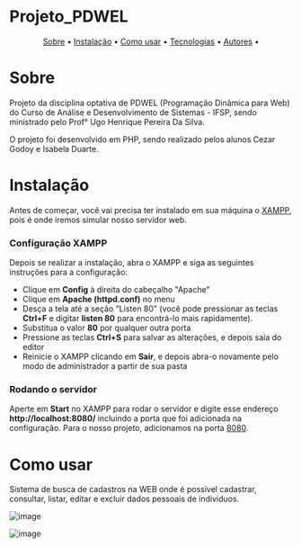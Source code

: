 # Projeto_PDWEL

<p align="center">
    <a href="#sobre">Sobre</a> •
    <a href="#instalação">Instalação</a> •
    <a href="#como-usar">Como usar</a> •
    <a href="#tecnologias">Tecnologias</a> •
    <a href="#autores">Autores</a> •
</p>

# Sobre
<p>Projeto da disciplina optativa de PDWEL (Programação Dinâmica para Web) do Curso de Análise e Desenvolvimento de Sistemas - IFSP, sendo ministrado pelo Prof° Ugo Henrique Pereira Da Silva. </p>
<p>O projeto foi desenvolvido em PHP, sendo realizado pelos alunos Cezar Godoy e Isabela Duarte. </p>

# Instalação
Antes de começar, você vai precisa ter instalado em sua máquina o [XAMPP](https://apachefriends.org/), pois é onde iremos simular nosso servidor web.

### Configuração XAMPP
<p>Depois se realizar a instalação, abra o XAMPP e siga as seguintes instruções para a configuração:<p>
<ul>
    <li>Clique em <strong>Config</strong> à direita do cabeçalho "Apache"</li>
    <li>Clique em <strong>Apache (httpd.conf)</strong> no menu</li>
    <li>Desça a tela até a seção "Listen 80" (você pode pressionar as teclas <strong>Ctrl+F</strong> e digitar <strong>listen 80</strong> para encontrá-lo mais rapidamente).</li>
    <li>Substitua o valor <strong>80</strong> por qualquer outra porta</li>
    <li>Pressione as teclas <strong>Ctrl+S</strong> para salvar as alterações, e depois saia do editor</li>
    <li>Reinicie o XAMPP clicando em <strong>Sair</strong>, e depois abra-o novamente pelo modo de administrador a partir de sua pasta</li>
</ul>

### Rodando o servidor
<p>Aperte em <strong>Start</strong> no XAMPP para rodar o servidor e digite esse endereço <strong>http://localhost:8080/</strong> incluindo a porta que foi adicionada na configuração. Para o nosso projeto, adicionamos na porta <a href="http://localhost:8080/">8080</a>.</p>

# Como usar

Sistema de busca de cadastros na WEB onde é possível cadastrar, consultar, listar, editar e excluir dados pessoais de individuos.


![image](https://user-images.githubusercontent.com/60990343/175794489-aad338d7-ec8c-4fa2-8cab-77659552e98a.png)


![image](https://user-images.githubusercontent.com/60990343/175794503-00d9fcce-630b-44d2-b9f6-c09be75f2e26.png)

